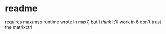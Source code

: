 readme
======

requires max/msp runtime
  wrote in max7, but I *think* it'll work in 6
don't trust the matrixctrl